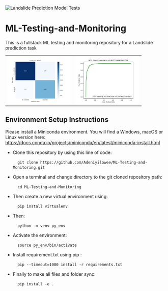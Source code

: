 ![Landslide Prediction Model Tests](https://github.com/Adeniyilowee/ML-Testing-and-Monitoring/actions/workflows/test.yml/badge.svg)
# ML-Testing-and-Monitoring
This is a fullstack ML testing and monitoring repository for a Landslide prediction task


<table>
  <tr>
    <td><img src="src/LSP_model/images/confusion_matrix.png" alt="Image 1" width="200"/></td>
    <td><img src="src/LSP_model/images/roc.png" alt="Image 2" width="200"/></td>
  </tr>
</table>

## Environment Setup Instructions

Please install a Miniconda environment. You will find a Windows, macOS or Linux version here: https://docs.conda.io/projects/miniconda/en/latest/miniconda-install.html

- Clone this repository by using this line of code: 
        
        git clone https://github.com/Adeniyilowee/ML-Testing-and-Monitoring.git

- Open a terminal and change directory to the git cloned repository path:

        cd ML-Testing-and-Monitoring

- Then create a new virtual environment using:

        pip install virtualenv

- Then:

        python -m venv py_env

- Activate the environment: 

        source py_env/bin/activate

- Install requirement.txt using pip : 

        pip --timeout=1000 install -r requirements.txt

- Finally to make all files and folder sync:

        pip install -e .
